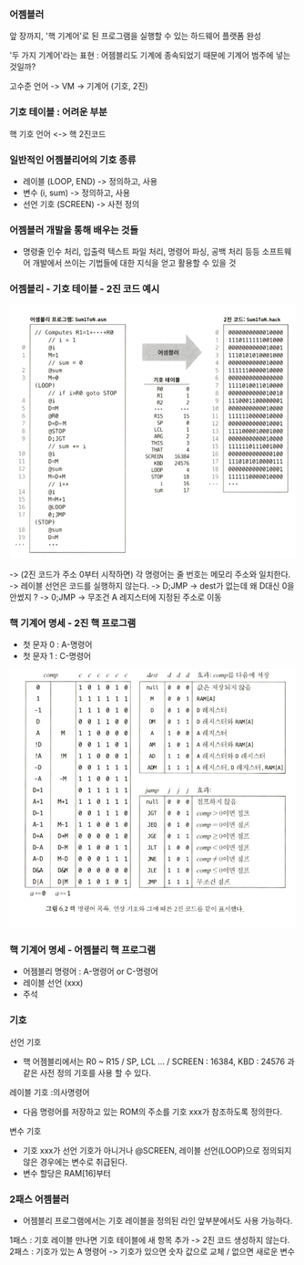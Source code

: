 





### 어젬블러 

앞 장까지, '핵 기계어'로 된 프로그램을 실행할 수 있는 하드웨어 플랫폼 완성 

'두 가지 기계어'라는 표현 : 어젬블리도 기계에 종속되었기 때문에 기계어 범주에 넣는 것일까? 

고수준 언어 -> VM -> 기계어 (기호, 2진)

### 기호 테이블 : 어려운 부분 

핵 기호 언어 <-> 핵 2진코드


### 일반적인 어젬블리어의 기호 종류 
- 레이블 (LOOP, END) -> 정의하고, 사용
- 변수 (i, sum) -> 정의하고, 사용
- 선언 기호 (SCREEN) -> 사전 정의


### 어젬블러 개발을 통해 배우는 것들
- 명령줄 인수 처리, 입출력 텍스트 파일 처리, 명령어 파싱, 공백 처리 등등 소프트웨어 개발에서 쓰이는 기법들에 대한 지식을 얻고 활용할 수 있을 것 

### 어젬블리 - 기호 테이블 - 2진 코드 예시
![alt text](<Screenshot 2025-03-31 at 8.40.47 PM-1.png>)

-> (2진 코드가 주소 0부터 시작하면) 각 명령어는 줄 번호는 메모리 주소와 일치한다. 
-> 레이블 선언은 코드를 실행하지 않는다. 
-> D;JMP -> dest가 없는데 왜 D대신 0을 안썼지 ? 
-> 0;JMP -> 무조건 A 레지스터에 지정된 주소로 이동


### 핵 기계어 명세 - 2진 핵 프로그램 
- 첫 문자 0 : A-명령어
- 첫 문자 1 : C-명령어

![alt text](<Screenshot 2025-03-31 at 9.00.20 PM.png>)


### 핵 기계어 명세 - 어젬블리 핵 프로그램
- 어젬블리 명령어 : A-명령어 or C-명령어
- 레이블 선언 (xxx) 
- 주석

### 기호 

선언 기호
- 핵 어젬블리에서는 R0 ~ R15 / SP, LCL ... / SCREEN : 16384, KBD : 24576 과 같은 사전 정의 기호를 사용 할 수 있다. 

레이블 기호 :의사명령어
- 다음 명령어를 저장하고 있는 ROM의 주소를 기호 xxx가 참조하도록 정의한다. 

변수 기호 
- 기호 xxx가 선언 기호가 아니거나 @SCREEN, 레이블 선언(LOOP)으로 정의되지 않은 경우에는 변수로 취급된다. 
- 변수 할당은 RAM[16]부터 


### 2패스 어젬블러
- 어젬블리 프로그램에서는 기호 레이블을 정의된 라인 앞부분에서도 사용 가능하다. 

1패스 : 기호 레이블 만나면 기호 테이블에 새 항목 추가  -> 2진 코드 생성하지 않는다. 
2패스 : 기호가 있는 A 명령어 -> 기호가 있으면 숫자 값으로 교체 / 없으면 새로운 변수 
